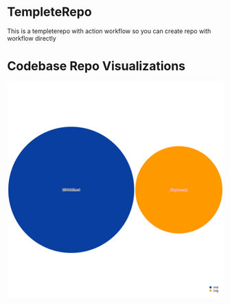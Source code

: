 # TempleteRepo
This is a templeterepo with action workflow so you can create repo with workflow directly

# Codebase Repo Visualizations
![Visualization of the codebase](./diagram.svg)
